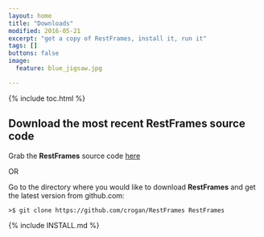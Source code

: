```yaml
---
layout: home
title: "Downloads"
modified: 2016-05-21
excerpt: "get a copy of RestFrames, install it, run it"
tags: []
buttons: false
image:
  feature: blue_jigsaw.jpg

---
```


{% include toc.html %}

Download the most recent **RestFrames** source code
---

Grab the **RestFrames** source code
[here](https://github.com/crogan/RestFrames/archive/v1.0.0.tar.gz)

OR

Go to the directory where you would like to download **RestFrames**
and get the latest version from github.com:

	>$ git clone https://github.com/crogan/RestFrames RestFrames

{% include INSTALL.md %}
